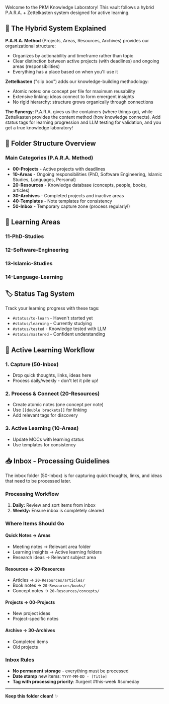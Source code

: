 Welcome to the PKM Knowledge Laboratory! This vault follows a hybrid P.A.R.A. + Zettelkasten system designed for active learning.

## 🎯 The Hybrid System Explained

**P.A.R.A. Method** (Projects, Areas, Resources, Archives) provides our organizational structure:
- Organizes by actionability and timeframe rather than topic
- Clear distinction between active projects (with deadlines) and ongoing areas (responsibilities)
- Everything has a place based on when you'll use it

**Zettelkasten** ("slip box") adds our knowledge-building methodology:
- Atomic notes: one concept per file for maximum reusability
- Extensive linking: ideas connect to form emergent insights
- No rigid hierarchy: structure grows organically through connections

**The Synergy**: P.A.R.A. gives us the containers (where things go), while Zettelkasten provides the content method (how knowledge connects). Add status tags for learning progression and LLM testing for validation, and you get a true knowledge laboratory!

## 📁 Folder Structure Overview

### Main Categories (P.A.R.A. Method)
- **00-Projects** - Active projects with deadlines
- **10-Areas** - Ongoing responsibilities (PhD, Software Engineering, Islamic Studies, Languages, Personal)  
- **20-Resources** - Knowledge database (concepts, people, books, articles)
- **30-Archives** - Completed projects and inactive areas
- **40-Templates** - Note templates for consistency
- **50-Inbox** - Temporary capture zone (process regularly!)

## 🎯 Learning Areas

### 11-PhD-Studies
### 12-Software-Engineering  

### 13-Islamic-Studies

### 14-Language-Learning

## 🏷️ Status Tag System
Track your learning progress with these tags:
- `#status/to-learn` - Haven't started yet
- `#status/learning` - Currently studying  
- `#status/tested` - Knowledge tested with LLM
- `#status/mastered` - Confident understanding

## 🧠 Active Learning Workflow

### 1. Capture (50-Inbox)
- Drop quick thoughts, links, ideas here
- Process daily/weekly - don't let it pile up!
### 2. Process & Connect (20-Resources)
- Create atomic notes (one concept per note)
- Use `[[double brackets]]` for linking
- Add relevant tags for discovery
### 3. Active Learning (10-Areas)
- Update MOCs with learning status
- Use templates for consistency

## 📥 Inbox - Processing Guidelines

The inbox folder (50-Inbox) is for capturing quick thoughts, links, and ideas that need to be processed later.

### Processing Workflow
1. **Daily:** Review and sort items from inbox
2. **Weekly:** Ensure inbox is completely cleared

### Where Items Should Go

#### Quick Notes → Areas
- Meeting notes → Relevant area folder
- Learning insights → Active learning folders
- Research ideas → Relevant subject area

#### Resources → 20-Resources
- Articles → `20-Resources/articles/`
- Book notes → `20-Resources/books/`
- Concept notes → `20-Resources/concepts/`

#### Projects → 00-Projects
- New project ideas
- Project-specific notes

#### Archive → 30-Archives
- Completed items
- Old projects

### Inbox Rules
- **No permanent storage** - everything must be processed
- **Date stamp** new items: `YYYY-MM-DD - [Title]`
- **Tag with processing priority**: #urgent #this-week #someday

---
**Keep this folder clean!** ✨
